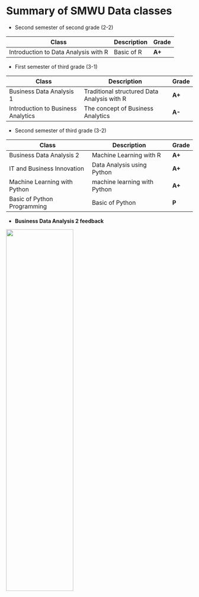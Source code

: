 # Summary of SMWU Data classes  
- Second semester of second grade (2-2)

| Class | Description | Grade |
| ------ | ------ | ------ | 
| Introduction to Data Analysis with R | Basic of R | **A+** |

- First semester of third grade (3-1)

| Class | Description | Grade |
| ------ | ------ | ------ | 
| Business Data Analysis 1 | Traditional structured Data Analysis with R | **A+** |
| Introduction to Business Analytics| The concept of Business Analytics | **A-** |

- Second semester of third grade (3-2)

| Class | Description | Grade |
| ------ | ------ | ------ |
| Business Data Analysis 2 | Machine Learning with R | **A+** |
| IT and Business Innovation | Data Analysis using Python| **A+**  |
| Machine Learning with Python | machine learning with Python |  **A+** | 
| Basic of Python Programming | Basic of Python | **P** |


- **Business Data Analysis 2 feedback**
<img src="https://user-images.githubusercontent.com/115607856/210318977-07e3175d-5be0-4c85-bf01-1fe5be53f4c3.PNG" width="60%" height="50%"/> 
